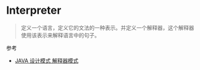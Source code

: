 # Interpreter

> 定义一个语言，定义它的文法的一种表示。并定义一个解释器，这个解释器使用该表示来解释语言中的句子。

参考
* [JAVA 设计模式 解释器模式](http://www.cnblogs.com/jingmoxukong/p/4236961.html)
